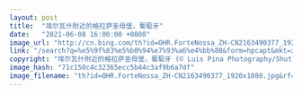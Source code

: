 ```yaml
---
layout: post
title:  "埃尔瓦什附近的格拉萨圣母堡，葡萄牙"
date:   "2021-06-08 16:00:00 +0800"
image_url: "http://cn.bing.com/th?id=OHR.ForteNossa_ZH-CN2163490377_1920x1080.jpg&rf=LaDigue_1920x1080.jpg&pid=hp"
link: "/search?q=%e5%9f%83%e5%b0%94%e7%93%a6%e4%bb%80&form=hpcapt&mkt=zh-cn"
copyright: "埃尔瓦什附近的格拉萨圣母堡，葡萄牙 (© Luis Pina Photography/Shutterstock)"
image_hash: "71c150c4c32365ecc5b44c3af9b6a7df"
image_filename: "th?id=OHR.ForteNossa_ZH-CN2163490377_1920x1080.jpg&rf=LaDigue_1920x1080.jpg&pid=hp"
---
```

